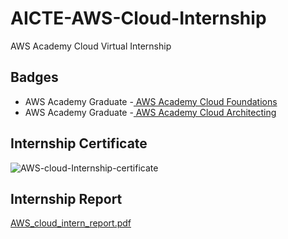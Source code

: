 # AICTE-AWS-Cloud-Internship
AWS Academy Cloud Virtual Internship

## Badges

* AWS Academy Graduate -<a href="https://www.credly.com/badges/b2e437cd-08ce-46b7-9607-78d19cd4681b/public_url" target="_blank"> AWS Academy Cloud Foundations</a>
* AWS Academy Graduate -<a href="https://www.credly.com/badges/dba523da-55eb-4bbe-ab4c-3a09d922f5da/public_url" target="_blank"> AWS Academy Cloud Architecting</a>

## Internship Certificate

![AWS-cloud-Internship-certificate](https://github.com/yogeshkanwade21/AICTE-AWS-Cloud-Internship/assets/90169068/750a76ce-d170-4739-beeb-557c5a3cf394)

## Internship Report

[AWS_cloud_intern_report.pdf](https://github.com/yogeshkanwade21/AICTE-AWS-Cloud-Internship/files/13759120/AWS_cloud_intern_report.pdf)
